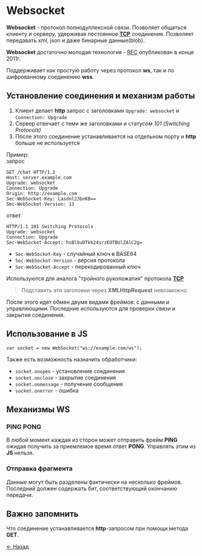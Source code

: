 # Websocket

**Websocket** - протокол полнодуплексной связи. Позволяет общаться клиенту и серверу, удерживая постоянное [**TCP**](../networks/iso_osi.md) соединение. Позволяет передавать xml, json и даже бинарные данные(blob).  

**Websocket** достаточно молодая технология - [RFC](../glossary.md) опубликован в конце 2011г.

Поддерживает как простую работу через протокол **ws**, так и по шифрованному соединению **wss**.  

## Установление соединения и механизм работы

1. Клиент делает **http** запрос с заголовками `Upgrade: websocket` и `Connection: Upgrade`
2. Сервер отвечает с теми же заголовками и статусом *101 (Switching Protocols)*
3. После этого соединение устанавливается на отдельном порту и **http** больше не используется

Пример:  
запрос  

    GET /chat HTTP/1.1
    Host: server.example.com
    Upgrade: websocket
    Connection: Upgrade
    Origin: http://example.com
    Sec-WebSocket-Key: Lasdnl23bnKB==
    Sec-WebSocket-Version: 13

ответ  

    HTTP/1.1 101 Switching Protocols
    Upgrade: websocket
    Connection: Upgrade
    Sec-WebSocket-Accept: hsBlbuDTkk24srzEOTBUlZAlC2g=

* `Sec-WebSocket-Key` - случайный ключ в BASE64
* `Sec-WebSocket-Version` - версия протокола
* `Sec-WebSocket-Accept` - перекодированный ключ

Используются для аналога "тройного рукопожатия" протокола [**TCP**](../networks/iso_osi.md)  

> Подставить эти заголовки через **XMLHttpRequest** невозможно.

После этого идет обмен двумя видами фреймов: с данными и управляющими. Последние используются для проверки связи и закрытия соединения.  

## Использование в JS

    var socket = new WebSocket("ws://example.com/ws");

Также есть возможность назначить обработчики:

* `socket.onopen` - установление соединения
* `socket.onclose` - закрытие соединения
* `socket.onmessage` - получение сообщения
* `socket.onerror` - ошибка

## Механизмы WS

### PING PONG

В любой момент каждая из сторон может отправить фрейм **PING** ожидая получить за приемлемое время ответ **PONG**. Управлять этим из **JS** нельзя.

### Отправка фрагмента

Данные могут быть разделены фактически на несколько фреймов. Последний должен содержать бит, соответствующий окончанию передачи.

## Важно запомнить

Что соединение устанавливается **http**-запросом при помощи метода **GET**.  

[← Назад](../README.md)